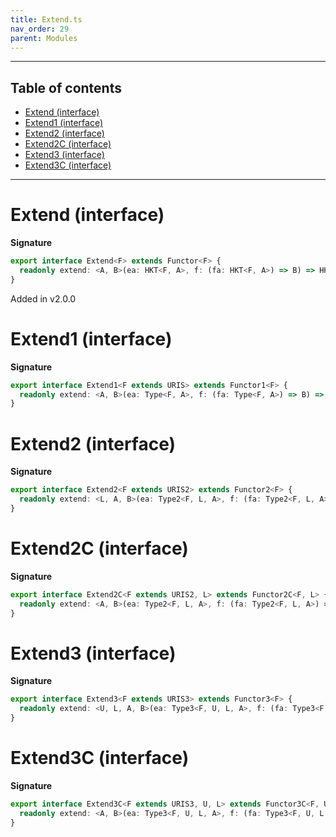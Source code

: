 ```yaml
---
title: Extend.ts
nav_order: 29
parent: Modules
---
```


---

<h2 class="text-delta">Table of contents</h2>

- [Extend (interface)](#extend-interface)
- [Extend1 (interface)](#extend1-interface)
- [Extend2 (interface)](#extend2-interface)
- [Extend2C (interface)](#extend2c-interface)
- [Extend3 (interface)](#extend3-interface)
- [Extend3C (interface)](#extend3c-interface)

---

# Extend (interface)

**Signature**

```ts
export interface Extend<F> extends Functor<F> {
  readonly extend: <A, B>(ea: HKT<F, A>, f: (fa: HKT<F, A>) => B) => HKT<F, B>
}
```

Added in v2.0.0

# Extend1 (interface)

**Signature**

```ts
export interface Extend1<F extends URIS> extends Functor1<F> {
  readonly extend: <A, B>(ea: Type<F, A>, f: (fa: Type<F, A>) => B) => Type<F, B>
}
```

# Extend2 (interface)

**Signature**

```ts
export interface Extend2<F extends URIS2> extends Functor2<F> {
  readonly extend: <L, A, B>(ea: Type2<F, L, A>, f: (fa: Type2<F, L, A>) => B) => Type2<F, L, B>
}
```

# Extend2C (interface)

**Signature**

```ts
export interface Extend2C<F extends URIS2, L> extends Functor2C<F, L> {
  readonly extend: <A, B>(ea: Type2<F, L, A>, f: (fa: Type2<F, L, A>) => B) => Type2<F, L, B>
}
```

# Extend3 (interface)

**Signature**

```ts
export interface Extend3<F extends URIS3> extends Functor3<F> {
  readonly extend: <U, L, A, B>(ea: Type3<F, U, L, A>, f: (fa: Type3<F, U, L, A>) => B) => Type3<F, U, L, B>
}
```

# Extend3C (interface)

**Signature**

```ts
export interface Extend3C<F extends URIS3, U, L> extends Functor3C<F, U, L> {
  readonly extend: <A, B>(ea: Type3<F, U, L, A>, f: (fa: Type3<F, U, L, A>) => B) => Type3<F, U, L, B>
}
```
